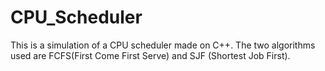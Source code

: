 # CPU_Scheduler

This is a simulation of a CPU scheduler made on C++. The two algorithms used are FCFS(First Come First Serve) and SJF (Shortest Job First).
